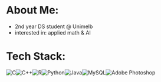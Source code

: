 # About Me:
- 2nd year DS student @ Unimelb <br>
- interested in: applied math & AI 


# Tech Stack:
![C](https://img.shields.io/badge/c-%2300599C.svg?style=flat-square&logo=c&logoColor=white)![C++](https://img.shields.io/badge/c++-%2300599C.svg?style=flat-square&logo=c%2B%2B&logoColor=white)![R](https://img.shields.io/badge/r-%23276DC3.svg?style=flat-square&logo=r&logoColor=white)![Python](https://img.shields.io/badge/python-3670A0?style=flat-square&logo=python&logoColor=ffdd54)![Java](https://img.shields.io/badge/java-%23ED8B00.svg?style=flat-square&logo=openjdk&logoColor=white)![MySQL](https://img.shields.io/badge/mysql-4479A1.svg?style=flat-square&logo=mysql&logoColor=white)![Adobe Photoshop](https://img.shields.io/badge/adobe%20photoshop-%2331A8FF.svg?style=flat-square&logo=adobe%20photoshop&logoColor=white) 

<!-- Proudly created with GPRM ( https://gprm.itsvg.in ) -->
 
